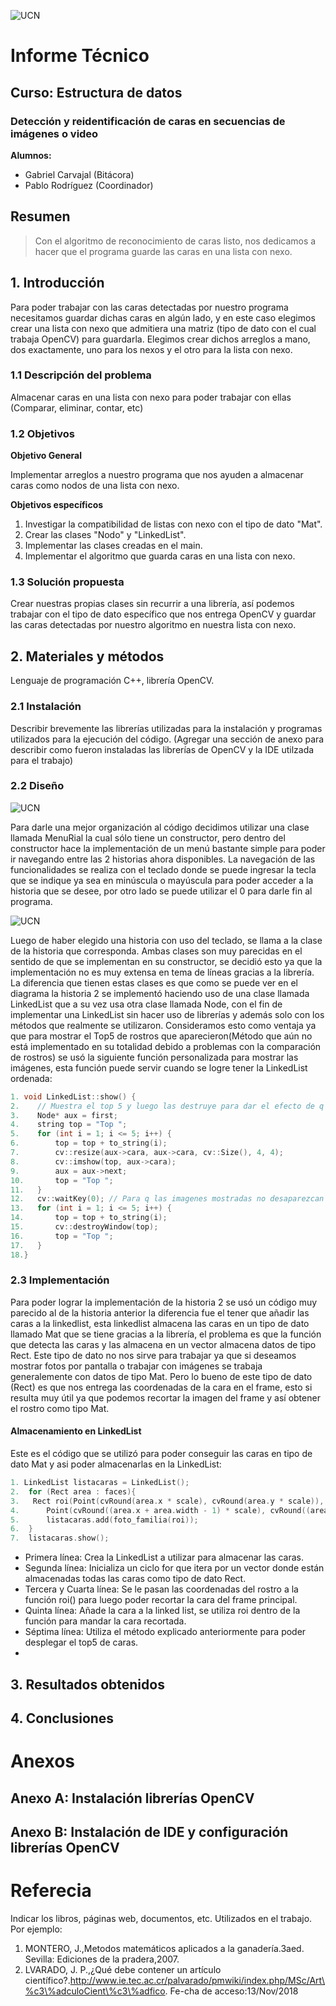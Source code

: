 ![UCN](images/60x60-ucn-negro.png)


# Informe Técnico 
## Curso: Estructura de datos
### Detección y reidentificación de caras en secuencias de imágenes o video

**Alumnos:**

* Gabriel Carvajal (Bitácora)
* Pablo Rodríguez (Coordinador)

## Resumen 

> Con el algoritmo de reconocimiento de caras listo, nos dedicamos a hacer que el programa guarde las caras en una lista con nexo.

## 1. Introducción

Para poder trabajar con las caras detectadas por nuestro programa necesitamos guardar dichas caras en algún lado, y en este caso elegimos crear una lista con nexo que admitiera una matriz (tipo de dato con el cual trabaja OpenCV) para guardarla. Elegimos crear dichos arreglos a mano, dos exactamente, uno para los nexos y el otro para la lista con nexo.
### 1.1 Descripción del problema
Almacenar caras en una lista con nexo para poder trabajar con ellas (Comparar, eliminar, contar, etc)
### 1.2 Objetivos 

**Objetivo General**

Implementar arreglos a nuestro programa que nos ayuden a almacenar caras como nodos de una lista con nexo.

**Objetivos específicos**

1. Investigar la compatibilidad de listas con nexo con el tipo de dato "Mat".
2. Crear las clases "Nodo" y "LinkedList".
3. Implementar las clases creadas en el main.
4. Implementar el algoritmo que guarda caras en una lista con nexo.

### 1.3 Solución propuesta

Crear nuestras propias clases sin recurrir a una librería, así podemos trabajar con el tipo de dato específico que nos entrega OpenCV y guardar las caras detectadas por nuestro algoritmo en nuestra lista con nexo.

## 2. Materiales y métodos

Lenguaje de programación C++, librería OpenCV.

### 2.1 Instalación

Describir brevemente las librerías utilizadas para la instalación y programas utilizados para la ejecución del código. (Agregar una sección de anexo para describir como fueron instaladas las librerías de OpenCV y la IDE utilzada para el trabajo)

### 2.2 Diseño 


![UCN](images/DiagramaHistoria2.png)

Para darle una mejor organización al código decidimos utilizar una clase llamada MenuRial la cual sólo tiene un constructor, pero dentro del constructor hace la implementación de un menú bastante simple para poder ir navegando entre las 2 historias ahora disponibles. La navegación de las funcionalidades se realiza con el teclado donde se puede ingresar la tecla que se indique ya sea en minúscula o mayúscula para poder acceder a la historia que se desee, por otro lado se puede utilizar el 0 para darle fin al programa.

![UCN](images/MenuUsuario.png)

Luego de haber elegido una historia con uso del teclado, se llama a la clase de la historia que corresponda. Ambas clases son muy parecidas en el sentido de que se implementan en su constructor, se decidió esto ya que la implementación no es muy extensa en tema de líneas gracias a la librería. La diferencia que tienen estas clases es que como se puede ver en el diagrama la historia 2 se implementó haciendo uso de una clase llamada LinkedList que a su vez usa otra clase llamada Node, con el fin de implementar una LinkedList sin hacer uso de librerías y además solo con los métodos que realmente se utilizaron. Consideramos esto como ventaja ya que para mostrar el Top5 de rostros que aparecieron(Método que aún no está implementado en su totalidad debido a problemas con la comparación de rostros) se usó la siguiente función personalizada para mostrar las imágenes, esta función puede servir cuando se logre tener la LinkedList ordenada:

```c++
1. void LinkedList::show() {
2.    // Muestra el top 5 y luego las destruye para dar el efecto de q se cerro la historia
3.    Node* aux = first;
4.    string top = "Top ";
5.    for (int i = 1; i <= 5; i++) {
6.        top = top + to_string(i);
7.        cv::resize(aux->cara, aux->cara, cv::Size(), 4, 4);
8.        cv::imshow(top, aux->cara);
9.        aux = aux->next;
10.       top = "Top ";
11.   }
12.   cv::waitKey(0); // Para q las imagenes mostradas no desaparezcan
13.   for (int i = 1; i <= 5; i++) {
14.       top = top + to_string(i);
15.       cv::destroyWindow(top);
16.       top = "Top ";
17.   }
18.}
```

### 2.3 Implementación

Para poder lograr la implementación de la historia 2 se usó un código muy parecido al de la historia anterior la diferencia fue el tener que añadir las caras a la linkedlist, esta linkedlist almacena las caras en un tipo de dato llamado Mat que se tiene gracias a la librería, el problema es que la función que detecta las caras y las almacena en un vector almacena datos de tipo Rect. Este tipo de dato no nos sirve para trabajar ya que si deseamos mostrar fotos por pantalla o trabajar con imágenes se trabaja generalemente con datos de tipo Mat. Pero lo bueno de este tipo de dato (Rect) es que nos entrega las coordenadas de la cara en el frame, esto si resulta muy útil ya que podemos recortar la imagen del frame y así obtener el rostro como tipo Mat.

#### Almacenamiento en LinkedList

Este es el código que se utilizó para poder conseguir las caras en tipo de dato Mat y asi poder almacenarlas en la LinkedList:

```c++
1. LinkedList listacaras = LinkedList();
2.	for (Rect area : faces){
3.	 Rect roi(Point(cvRound(area.x * scale), cvRound(area.y * scale)),
4.		Point(cvRound((area.x + area.width - 1) * scale), cvRound((area.y + area.height - 1) * scale)))
5.		listacaras.add(foto_familia(roi));
6.	}
7.	listacaras.show();
```
- Primera línea: Crea la LinkedList a utilizar para almacenar las caras.
- Segunda línea: Inicializa un ciclo for que itera por un vector donde están almacenadas todas las caras como tipo de dato Rect.
- Tercera y Cuarta línea: Se le pasan las coordenadas del rostro a la función roi() para luego poder recortar la cara del frame principal.
- Quinta línea: Añade la cara a la linked list, se utiliza roi dentro de la función para mandar la cara recortada.
- Séptima línea: Utiliza el método explicado anteriormente para poder desplegar el top5 de caras.
- 
## 3. Resultados obtenidos

## 4. Conclusiones

# Anexos

## Anexo A: Instalación librerías OpenCV

## Anexo B: Instalación de IDE y configuración librerías OpenCV

# Referecia

Indicar los libros, páginas web, documentos, etc. Utilizados en el trabajo. Por ejemplo:

1. MONTERO, J.,Metodos matemáticos aplicados a la ganadería.3aed. Sevilla: Ediciones de la pradera,2007.
2. LVARADO,   J.   P.,¿Qué   debe   contener   un   artículo   científico?.http://www.ie.tec.ac.cr/palvarado/pmwiki/index.php/MSc/Art\%c3\%adculoCient\%c3\%adfico. Fe-cha de acceso:13/Nov/2018
